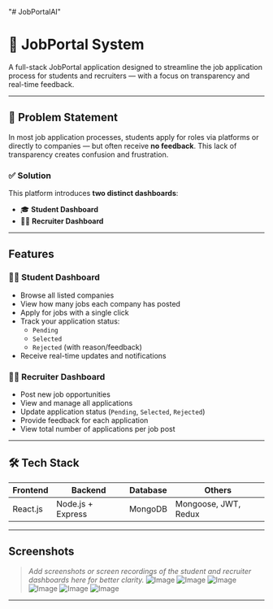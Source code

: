"# JobPortalAI" 
# 🎯 JobPortal System

A full-stack JobPortal application designed to streamline the job application process for students and recruiters — with a focus on transparency and real-time feedback.

---

## 🧠 Problem Statement

In most job application processes, students apply for roles via platforms or directly to companies — but often receive **no feedback**. This lack of transparency creates confusion and frustration.

### ✅ Solution

This platform introduces **two distinct dashboards**:
- 🎓 **Student Dashboard**
- 🧑‍💼 **Recruiter Dashboard**

---

##  Features

### 👩‍🎓 Student Dashboard
- Browse all listed companies
- View how many jobs each company has posted
- Apply for jobs with a single click
- Track your application status:
  - `Pending`
  - `Selected`
  - `Rejected` (with reason/feedback)
- Receive real-time updates and notifications

### 🧑‍💼 Recruiter Dashboard
- Post new job opportunities
- View and manage all applications
- Update application status (`Pending`, `Selected`, `Rejected`)
- Provide feedback for each application
- View total number of applications per job post

---

## 🛠️ Tech Stack

| Frontend        | Backend         | Database    | Others                  |
|-----------------|------------------|-------------|--------------------------|
| React.js        | Node.js + Express| MongoDB     | Mongoose, JWT, Redux    |

---

##  Screenshots

> _Add screenshots or screen recordings of the student and recruiter dashboards here for better clarity._
![Image](https://github.com/user-attachments/assets/656a25fa-300e-4347-bf1f-5b340b587486)
![Image](https://github.com/user-attachments/assets/9fdc83a6-7ae2-4ace-9e9b-bcd002072473)
![Image](https://github.com/user-attachments/assets/14c203ce-b632-444d-8c2c-49b8b953673e)
![Image](https://github.com/user-attachments/assets/42c54b29-ea28-43c6-a1c9-053162d0d915)
![Image](https://github.com/user-attachments/assets/5ec6687d-3197-45f3-af1c-11058c91991c)
![Image](https://github.com/user-attachments/assets/3f48b020-ad0e-4e5b-98a7-1508559daaf6)


---


